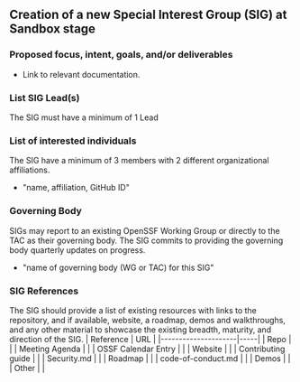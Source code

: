 ## Creation of a new Special Interest Group (SIG) at Sandbox stage

### Proposed focus, intent, goals, and/or deliverables

  * Link to relevant documentation.

### List SIG Lead(s)
The SIG must have a minimum of 1 Lead

### List of interested individuals
The SIG have a minimum of 3 members with 2 different organizational affiliations.
  * "name, affiliation, GitHub ID"

### Governing Body
SIGs may report to an existing OpenSSF Working Group or directly to the TAC as their governing body. The SIG commits to providing the governing body quarterly updates on progress.
  * "name of governing body (WG or TAC) for this SIG"

### SIG References
The SIG should provide a list of existing resources with links to the repository, and if available, website, a roadmap, demos and walkthroughs, and any other material to showcase the existing breadth, maturity, and direction of the SIG.
| Reference           | URL |
|---------------------|-----|
| Repo                |     |
| Meeting Agenda      |     |
| OSSF Calendar Entry |     |
| Website             |     |
| Contributing guide  |     |
| Security.md         |     |
| Roadmap             |     |
| code-of-conduct.md             |     |
| Demos               |     |
| Other               |     |
